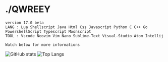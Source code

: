 # ./QWREEY
```
version 17.0 beta
LANG : Lua Shellscript Java Html Css Javascript Python C C++ Go PowershellScript Typescript Moonscript
TOOL : Vscode Neovim Vim Nano Sublime-Text Visual-Studio Atom Intellij

Watch below for more informations
```

![GitHub stats](https://github-readme-stats.vercel.app/api?username=qwreey75&count_private=true&show_icons=true&theme=radical)  ![Top Langs](https://github-readme-stats.vercel.app/api/top-langs/?username=qwreey75&theme=radical&layout=compact)  
